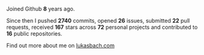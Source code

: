 Joined Github **8** years ago.

Since then I pushed **2740** commits, opened **26** issues, submitted **22** pull requests, received **167** stars across **72** personal projects and contributed to **16** public repositories.

Find out more about me on [lukasbach.com](https://lukasbach.com)
